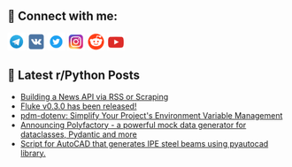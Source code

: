 ## 🔎 Connect with me:
[<img src="https://github.com/bullbesh/bullbesh/blob/main/images/Telegram.png" width="32" height="32" />](https://t.me/bullbesh)
[<img src="https://github.com/bullbesh/bullbesh/blob/main/images/VK.png" width="32" height="32" />](https://vk.com/bullbesh)
[<img src="https://github.com/bullbesh/bullbesh/blob/main/images/Twitter.png" width="32" height="32" />](https://twitter.com/bullbesh1)
[<img src="https://github.com/bullbesh/bullbesh/blob/main/images/Instagram.png" width="32" height="32" />](https://www.instagram.com/bullbesh)
[<img src="https://github.com/bullbesh/bullbesh/blob/main/images/Reddit.png" width="32" height="32" />](https://www.reddit.com/user/bullbesh)
[<img src="https://github.com/bullbesh/bullbesh/blob/main/images/YouTube.png" width="32" height="32" />](https://www.youtube.com/channel/UCtfjRs6uzgq5mfm8S06WTcg)

## 📕 Latest r/Python Posts
<!-- BLOG-POST-LIST:START -->
- [Building a News API via RSS or Scraping](https://www.reddit.com/r/Python/comments/12oj9zf/building_a_news_api_via_rss_or_scraping/)
- [Fluke v0.3.0 has been released!](https://www.reddit.com/r/Python/comments/12oef63/fluke_v030_has_been_released/)
- [pdm-dotenv: Simplify Your Project&#39;s Environment Variable Management](https://www.reddit.com/r/Python/comments/12o7240/pdmdotenv_simplify_your_projects_environment/)
- [Announcing Polyfactory - a powerful mock data generator for dataclasses, Pydantic and more](https://www.reddit.com/r/Python/comments/12o69ld/announcing_polyfactory_a_powerful_mock_data/)
- [Script for AutoCAD that generates IPE steel beams using pyautocad library.](https://www.reddit.com/r/Python/comments/12o4vv4/script_for_autocad_that_generates_ipe_steel_beams/)
<!-- BLOG-POST-LIST:END -->
